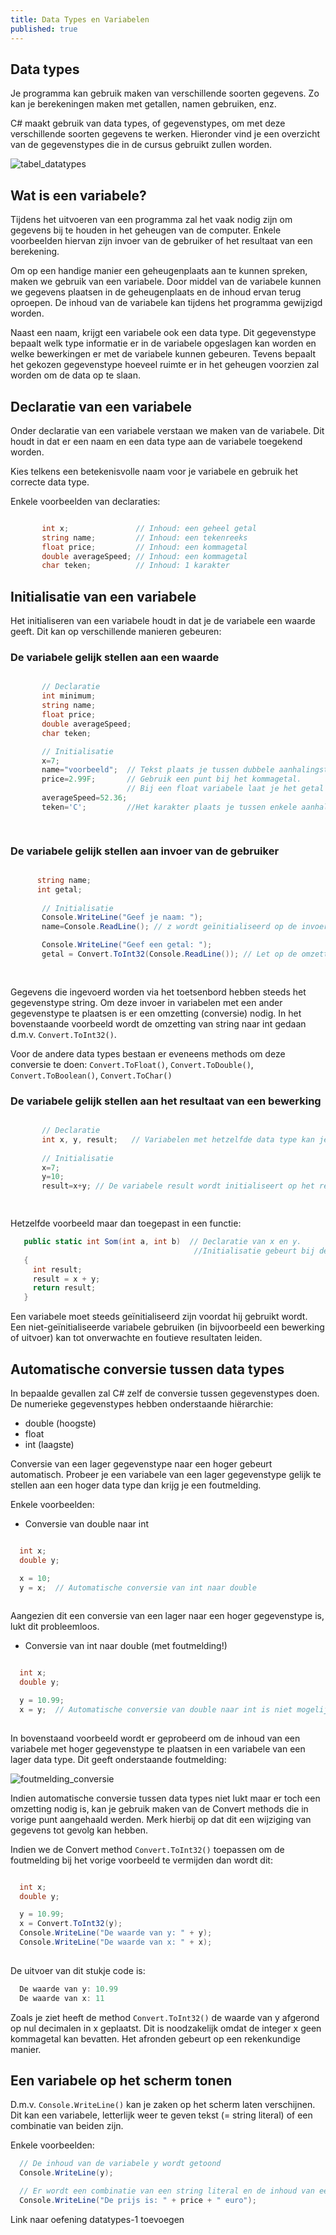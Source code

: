 ```yaml
---
title: Data Types en Variabelen
published: true
---
```



## Data types

Je programma kan gebruik maken van verschillende soorten gegevens. Zo kan je berekeningen maken met getallen, namen gebruiken, enz.

C# maakt gebruik van data types, of gegevenstypes, om met deze verschillende soorten gegevens te werken. Hieronder vind je een overzicht van de gegevenstypes die in de cursus gebruikt zullen worden.

![tabel_datatypes](/img/data_types/tabel_datatypes.png)


## Wat is een variabele?

Tijdens het uitvoeren van een programma zal het vaak nodig zijn om gegevens bij te houden in het geheugen van de computer. Enkele voorbeelden hiervan zijn invoer van de gebruiker of het resultaat van een berekening.

Om op een handige manier een geheugenplaats aan te kunnen spreken, maken we gebruik van een variabele. Door middel van de variabele kunnen we gegevens plaatsen in de geheugenplaats en de inhoud ervan terug oproepen. De inhoud van de variabele kan tijdens het programma gewijzigd worden.

Naast een naam, krijgt een variabele ook een data type. Dit gegevenstype bepaalt welk type informatie er in de variabele opgeslagen kan worden en welke bewerkingen er met de variabele kunnen gebeuren. Tevens bepaalt het gekozen gegevenstype hoeveel ruimte er in het geheugen voorzien zal worden om de data op te slaan.

## Declaratie van een variabele

Onder declaratie van een variabele verstaan we maken van de variabele. Dit houdt in dat er een naam en een data type aan de variabele toegekend worden.

Kies telkens een betekenisvolle naam voor je variabele en gebruik het correcte data type.

Enkele voorbeelden van declaraties:
```csharp

       int x;               // Inhoud: een geheel getal
       string name;         // Inhoud: een tekenreeks
       float price;         // Inhoud: een kommagetal
       double averageSpeed; // Inhoud: een kommagetal
       char teken;          // Inhoud: 1 karakter

 ```

## Initialisatie van een variabele

Het initialiseren van een variabele houdt in dat je de variabele een waarde geeft. Dit kan op verschillende manieren gebeuren:

### De variabele gelijk stellen aan een waarde

```csharp

       // Declaratie  
       int minimum;           
       string name;     
       float price; 
       double averageSpeed;
       char teken;

       // Initialisatie
       x=7;
       name="voorbeeld";  // Tekst plaats je tussen dubbele aanhalingstekens
       price=2.99F;       // Gebruik een punt bij het kommagetal. 
                          // Bij een float variabele laat je het getal volgen door de letter F
       averageSpeed=52.36;
       teken='C';         //Het karakter plaats je tussen enkele aanhalingstekens

     
 ```

### De variabele gelijk stellen aan invoer van de gebruiker

```csharp

      string name;
      int getal;              
       
       // Initialisatie
       Console.WriteLine("Geef je naam: ");
       name=Console.ReadLine(); // z wordt geïnitialiseerd op de invoer van het toetsenbord

       Console.WriteLine("Geef een getal: ");
       getal = Convert.ToInt32(Console.ReadLine()); // Let op de omzetting naar int
     
      
 ```

Gegevens die ingevoerd worden via het toetsenbord hebben steeds het gegevenstype string. Om deze invoer in variabelen met een ander gegevenstype te plaatsen is er een omzetting (conversie) nodig. In het bovenstaande voorbeeld wordt de omzetting van string naar int gedaan d.m.v. ```Convert.ToInt32()```.

Voor de andere data types bestaan er eveneens methods om deze conversie te doen: ```Convert.ToFloat()```, ```Convert.ToDouble()```, ```Convert.ToBoolean()```, ```Convert.ToChar()```


### De variabele gelijk stellen aan het resultaat van een bewerking

```csharp

       // Declaratie  
       int x, y, result;   // Variabelen met hetzelfde data type kan je op 1 lijn declareren                 
       
       // Initialisatie
       x=7;
       y=10;
       result=x+y; // De variabele result wordt initialiseert op het resultaat van de bewerking

      
 ```

 Hetzelfde voorbeeld maar dan toegepast in een functie:

 ```csharp
    public static int Som(int a, int b)  // Declaratie van x en y.
                                          //Initialisatie gebeurt bij de aanroep van de functie.
    {
      int result;
      result = x + y;
      return result;
    }
```

<div class="note waarschuwing">
<p>Een variabele moet steeds geïnitialiseerd zijn voordat hij gebruikt wordt. Een niet-geïnitialiseerde variabele gebruiken (in bijvoorbeeld een bewerking of uitvoer) kan tot onverwachte en foutieve resultaten leiden.</p>
</div>

## Automatische conversie tussen data types

In bepaalde gevallen zal C# zelf de conversie tussen gegevenstypes doen. De numerieke gegevenstypes hebben onderstaande hiërarchie:

* double (hoogste)
* float
* int (laagste)

Conversie van een lager gegevenstype naar een hoger gebeurt automatisch. Probeer je een variabele van een lager gegevenstype gelijk te stellen aan een hoger data type dan krijg je een foutmelding.

Enkele voorbeelden:

* Conversie van double naar int

```csharp

  int x;  
  double y;

  x = 10;
  y = x;  // Automatische conversie van int naar double
 
```

Aangezien dit een conversie van een lager naar een hoger gegevenstype is, lukt dit probleemloos.

* Conversie van int naar double (met foutmelding!)

```csharp

  int x;  
  double y;

  y = 10.99;
  x = y;  // Automatische conversie van double naar int is niet mogelijk
 
```

In bovenstaand voorbeeld wordt er geprobeerd om de inhoud van een variabele met hoger gegevenstype te plaatsen in een variabele van een lager data type. Dit geeft onderstaande foutmelding:

![foutmelding_conversie](/img/data_types/foutmelding_conversie.png)

Indien automatische conversie tussen data types niet lukt maar er toch een omzetting nodig is, kan je gebruik maken van de Convert methods die in vorige punt aangehaald werden. Merk hierbij op dat dit een wijziging van gegevens tot gevolg kan hebben.

Indien we de Convert method ```Convert.ToInt32()``` toepassen om de foutmelding bij het vorige voorbeeld te vermijden dan wordt dit:

```csharp

  int x;  
  double y;

  y = 10.99;
  x = Convert.ToInt32(y);
  Console.WriteLine("De waarde van y: " + y);
  Console.WriteLine("De waarde van x: " + x);
 
```
De uitvoer van dit stukje code is:

```csharp
  De waarde van y: 10.99
  De waarde van x: 11
```

Zoals je ziet heeft de method ```Convert.ToInt32()``` de waarde van y afgerond op nul decimalen in x geplaatst. Dit is noodzakelijk omdat de integer x geen kommagetal kan bevatten. Het afronden gebeurt op een rekenkundige manier.


## Een variabele op het scherm tonen

D.m.v. ```Console.WriteLine()``` kan je zaken op het scherm laten verschijnen. Dit kan een variabele, letterlijk weer te geven tekst (= string literal) of een combinatie van beiden zijn.

Enkele voorbeelden:

```csharp
  // De inhoud van de variabele y wordt getoond
  Console.WriteLine(y);

  // Er wordt een combinatie van een string literal en de inhoud van een variabele getoond.
  Console.WriteLine("De prijs is: " + price + " euro");   
```

<div class="note oefening">
<p>Link naar oefening datatypes-1 toevoegen</p>
</div>


